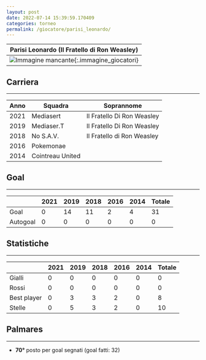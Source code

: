 ```yaml
---
layout: post
date: 2022-07-14 15:39:59.170409
categories: torneo
permalink: /giocatore/parisi_leonardo/
---
```

<link rel='stylesheets' href='./../assets/giocatori.css'>

| Parisi Leonardo (Il Fratello di Ron Weasley) |
|:-----:|
| ![Immagine mancante]('./../../assets/giocatori/parisi_leonardo.png){:.immagine_giocatori} |


## Carriera
----

|Anno|Squadra|Soprannome|
|:---:|---|---|
|2021|Mediasert|Il Fratello Di Ron Weasley|
|2019|Mediaser.T|Il Fratello Di Ron Weasley|
|2018|No S.A.V.|Il Fratello di Ron Weasley|
|2016|Pokemonae||
|2014|Cointreau United||


## Goal
----

| |2021|2019|2018|2016|2014| Totale |
|---|---|---|---|---|---|---|
|Goal|0|14|11|2|4|31|
|Autogoal|0|0|0|0|0|0|


## Statistiche
----

| |2021|2019|2018|2016|2014| Totale |
|---|---|---|---|---|---|---|
|Gialli|0|0|0|0|0|0|
|Rossi|0|0|0|0|0|0|
|Best player|0|3|3|2|0|8|
|Stelle|0|5|3|2|0|10|


## Palmares
----

- **70°** posto per goal segnati (goal fatti: 32)
